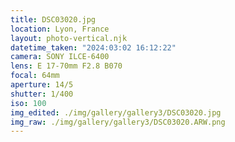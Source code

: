 ```yaml
---
title: DSC03020.jpg
location: Lyon, France
layout: photo-vertical.njk
datetime_taken: "2024:03:02 16:12:22"
camera: SONY ILCE-6400
lens: E 17-70mm F2.8 B070
focal: 64mm
aperture: 14/5
shutter: 1/400
iso: 100
img_edited: ./img/gallery/gallery3/DSC03020.jpg
img_raw: ./img/gallery/gallery3/DSC03020.ARW.png
---
```

